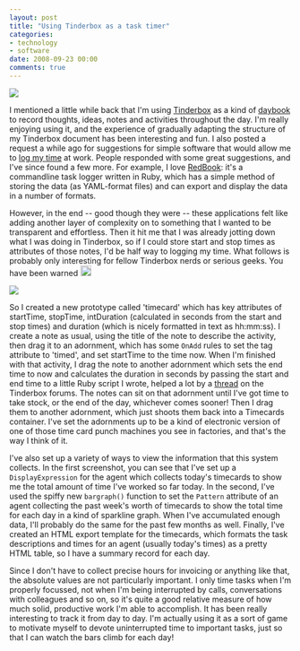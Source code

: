 ```yaml
---
layout: post
title: "Using Tinderbox as a task timer"
categories:
- technology
- software
date: 2008-09-23 00:00
comments: true
---
```


<p class="img-shadow"><img src="http://www.rousette.org.uk/images/uploads/times_outline-20080918-155003.png" /></p>

<p>I mentioned a little while back that I'm using <a href="http://www.eastgate.com/Tinderbox/">Tinderbox</a> as a kind of <a href="http://www.rousette.org.uk/blog/archives/tinderbox-daybook/">daybook</a> to record thoughts, ideas, notes and activities throughout the day. I'm really enjoying using it, and the experience of gradually adapting the structure of my Tinderbox document has been interesting and fun. I also posted a request a while ago for suggestions for simple software that would allow me to <a href="http://www.rousette.org.uk/blog/archives/logging-time/">log my time</a> at work. People responded with some great suggestions, and I've since found a few more. For example, I love <a href="http://code.google.com/p/redbook/downloads/list">RedBook</a>: it's a commandline task logger written in Ruby, which has a simple method of storing the data (as YAML-format files) and can export and display the data in a number of formats.</p>

<p>However, in the end -- good though they were -- these applications felt like adding another layer of complexity on to something that I wanted to be transparent and effortless. Then it hit me that I was already jotting down what I was doing in Tinderbox, so if I could store start and stop times as attributes of those notes, I'd be half way to logging my time. What follows is probably only interesting for fellow Tinderbox nerds or serious geeks. You have been warned <img src="http://www.rousette.org.uk/images/smileys/grin.gif" width="19" height="19" alt="grin" style="border:0;" /></p>

<p class="img-shadow"><img src="http://www.rousette.org.uk/images/uploads/weekly_times_sparkline-20080918-154828.png" /></p>

<p>So I created a new prototype called 'timecard' which has key attributes of startTime, stopTime, intDuration (calculated in seconds from the start and stop times) and duration (which is nicely formatted in text as hh:mm:ss). I create a note as usual, using the title of the note to describe the activity,  then drag it to an adornment, which has some <code>OnAdd</code> rules to set the tag attribute to 'timed', and set startTime to the time now. When I'm finished with that activity, I drag the note to another adornment which sets the end time to now and calculates the duration in seconds by passing the start and end time to a little Ruby script I wrote, helped a lot by a <a href="http://www.eastgate.com/Tinderbox/forum//YaBB.pl?num=1219506354/2#2">thread</a> on the Tinderbox forums. The notes can sit on that adornment until I've got time to take stock, or the end of the day, whichever comes sooner! Then I drag them to another adornment, which just shoots them back into a Timecards container. I've set the adornments up to be a kind of electronic version of one of those time card punch machines you see in factories, and that's the way I think of it.</p>

<p>I've also set up a variety of ways to view the information that this system collects. In the first screenshot, you can see that I've set up a <code>DisplayExpression</code> for the agent which collects today's timecards to show me the total amount of time I've worked so far today. In the second, I've used the spiffy new <code>bargraph()</code> function to set the <code>Pattern</code> attribute of an agent collecting the past week's worth of timecards to show the total time for each day in a kind of sparkline graph. When I've accumulated enough data, I'll probably do the same for the past few months as well. Finally, I've created an HTML export template for the timecards, which formats the task descriptions and times for an agent (usually today's times) as a pretty HTML table, so I have a summary record for each day.</p>

<p>Since I don't have to collect precise hours for invoicing or anything like that, the absolute values are not particularly important. I only time tasks when I'm properly focussed, not when I'm being interrupted by calls, conversations with colleagues and so on, so it's quite a good relative measure of how much solid, productive work I'm able to accomplish. It has been really interesting to track it from day to day. I'm actually using it as a sort of game to motivate myself to devote uninterrupted time to important tasks, just so that I can watch the bars climb for each day!</p>



